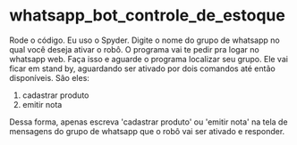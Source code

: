 # whatsapp_bot_controle_de_estoque

Rode o código. Eu uso o Spyder. 
Digite o nome do grupo de whatsapp no qual você deseja ativar o robô. O programa vai te pedir pra logar no whatsapp web.
Faça isso e aguarde o programa localizar seu grupo. Ele vai ficar em stand by, aguardando ser ativado por dois comandos até então disponíveis. São eles:
1) cadastrar produto
2) emitir nota

Dessa forma, apenas escreva 'cadastrar produto' ou 'emitir nota' na tela de mensagens do grupo de whatsapp que o robô vai ser ativado e responder. 


